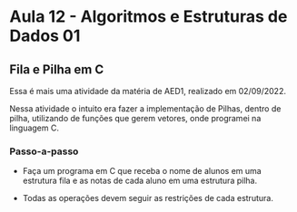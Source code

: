 # Aula 12 - Algoritmos e Estruturas de Dados 01
## Fila e Pilha em C

Essa é mais uma atividade da matéria de AED1, realizado em 02/09/2022.

Nessa atividade o intuito era fazer a implementação de Pilhas, dentro de pilha, utilizando de funções que gerem vetores, onde programei na linguagem C.

### Passo-a-passo

- Faça um programa em C que receba o nome de alunos em uma estrutura fila e as notas de cada aluno em uma estrutura pilha.

* Todas as operações devem seguir as restrições de
cada estrutura.